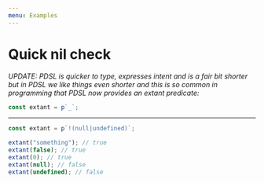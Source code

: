 ```yaml
---
menu: Examples
---
```


# Quick nil check

_UPDATE: PDSL is quicker to type, expresses intent and is a fair bit shorter but in PDSL we like things even shorter and this is so common in programming that PDSL now provides an extant predicate:_

```js
const extant = p`_`;
```

---

```js
const extant = p`!(null|undefined)`;
```

```js
extant("something"); // true
extant(false); // true
extant(0); // true
extant(null); // false
extant(undefined); // false
```
